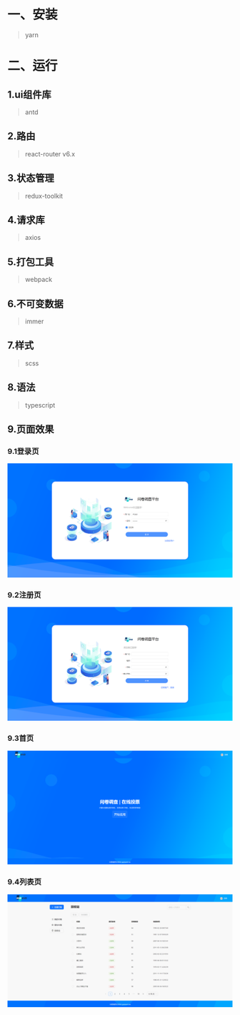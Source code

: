 # 一、安装
> yarn 
# 二、运行
## 1.ui组件库
> antd
## 2.路由
> react-router v6.x
## 3.状态管理
> redux-toolkit
## 4.请求库
> axios
## 5.打包工具
> webpack
## 6.不可变数据
> immer
## 7.样式
> scss
## 8.语法
> typescript

## 9.页面效果

### 9.1登录页

![image-20240514171129806](.\md\image-20240514171129806.png)

### 9.2注册页

![image-20240514171228017](.\md\\image-20240514171228017.png)

### 9.3首页

![image-20240514171307076](.\md\image-20240514171307076.png)

### 9.4列表页

![recording](.\md\recording.gif)


